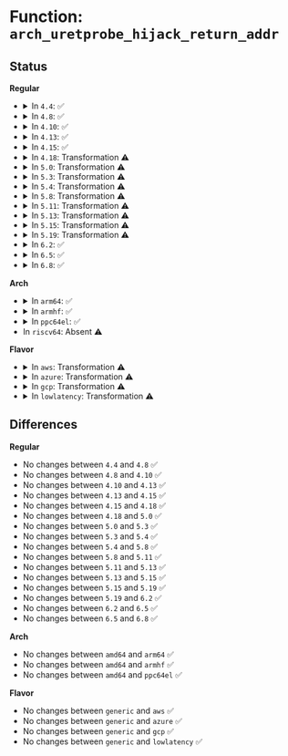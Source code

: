 # Function: <code>arch_uretprobe_hijack_return_addr</code>

## Status
<b>Regular</b>
<ul>
<li>
<details>
<summary>In <code>4.4</code>: ✅</summary>

```c
long unsigned int arch_uretprobe_hijack_return_addr(long unsigned int trampoline_vaddr, struct pt_regs *regs);
```

**Collision:** Unique Global

**Inline:** No

**Transformation:** False

**Instances:**

```
In arch/x86/kernel/uprobes.c (ffffffff810660a0)
Location: arch/x86/kernel/uprobes.c:963
Inline: False
Direct callers:
  - kernel/events/uprobes.c:uprobe_notify_resume
```
**Symbols:**

```
ffffffff810660a0-ffffffff81066194: arch_uretprobe_hijack_return_addr (STB_GLOBAL)
```
</details>
</li>
<li>
<details>
<summary>In <code>4.8</code>: ✅</summary>

```c
long unsigned int arch_uretprobe_hijack_return_addr(long unsigned int trampoline_vaddr, struct pt_regs *regs);
```

**Collision:** Unique Global

**Inline:** No

**Transformation:** False

**Instances:**

```
In arch/x86/kernel/uprobes.c (ffffffff81065d80)
Location: arch/x86/kernel/uprobes.c:963
Inline: False
Direct callers:
  - kernel/events/uprobes.c:uprobe_notify_resume
```
**Symbols:**

```
ffffffff81065d80-ffffffff81065eb3: arch_uretprobe_hijack_return_addr (STB_GLOBAL)
```
</details>
</li>
<li>
<details>
<summary>In <code>4.10</code>: ✅</summary>

```c
long unsigned int arch_uretprobe_hijack_return_addr(long unsigned int trampoline_vaddr, struct pt_regs *regs);
```

**Collision:** Unique Global

**Inline:** No

**Transformation:** False

**Instances:**

```
In arch/x86/kernel/uprobes.c (ffffffff810692b0)
Location: arch/x86/kernel/uprobes.c:963
Inline: False
Direct callers:
  - kernel/events/uprobes.c:uprobe_notify_resume
```
**Symbols:**

```
ffffffff810692b0-ffffffff810693e9: arch_uretprobe_hijack_return_addr (STB_GLOBAL)
```
</details>
</li>
<li>
<details>
<summary>In <code>4.13</code>: ✅</summary>

```c
long unsigned int arch_uretprobe_hijack_return_addr(long unsigned int trampoline_vaddr, struct pt_regs *regs);
```

**Collision:** Unique Global

**Inline:** No

**Transformation:** False

**Instances:**

```
In arch/x86/kernel/uprobes.c (ffffffff81068560)
Location: arch/x86/kernel/uprobes.c:963
Inline: False
Direct callers:
  - kernel/events/uprobes.c:uprobe_notify_resume
```
**Symbols:**

```
ffffffff81068560-ffffffff8106868c: arch_uretprobe_hijack_return_addr (STB_GLOBAL)
```
</details>
</li>
<li>
<details>
<summary>In <code>4.15</code>: ✅</summary>

```c
long unsigned int arch_uretprobe_hijack_return_addr(long unsigned int trampoline_vaddr, struct pt_regs *regs);
```

**Collision:** Unique Global

**Inline:** No

**Transformation:** False

**Instances:**

```
In arch/x86/kernel/uprobes.c (ffffffff8106c840)
Location: arch/x86/kernel/uprobes.c:966
Inline: False
Direct callers:
  - kernel/events/uprobes.c:uprobe_notify_resume
```
**Symbols:**

```
ffffffff8106c840-ffffffff8106c969: arch_uretprobe_hijack_return_addr (STB_GLOBAL)
```
</details>
</li>
<li>
<details>
<summary>In <code>4.18</code>: Transformation ⚠️</summary>

```c
long unsigned int arch_uretprobe_hijack_return_addr(long unsigned int trampoline_vaddr, struct pt_regs *regs);
```

**Collision:** Unique Global

**Inline:** No

**Transformation:** True

**Instances:**

```
In arch/x86/kernel/uprobes.c (0)
Location: arch/x86/kernel/uprobes.c:1069
Inline: False
Direct callers:
  - kernel/events/uprobes.c:uprobe_notify_resume
```
**Symbols:**

```
ffffffff8106f7f8-ffffffff8106f834: arch_uretprobe_hijack_return_addr.cold.11 (STB_LOCAL)
ffffffff8106f6d0-ffffffff8106f7c6: arch_uretprobe_hijack_return_addr (STB_GLOBAL)
```
</details>
</li>
<li>
<details>
<summary>In <code>5.0</code>: Transformation ⚠️</summary>

```c
long unsigned int arch_uretprobe_hijack_return_addr(long unsigned int trampoline_vaddr, struct pt_regs *regs);
```

**Collision:** Unique Global

**Inline:** No

**Transformation:** True

**Instances:**

```
In arch/x86/kernel/uprobes.c (0)
Location: arch/x86/kernel/uprobes.c:1069
Inline: False
Direct callers:
  - kernel/events/uprobes.c:uprobe_notify_resume
```
**Symbols:**

```
ffffffff81075868-ffffffff8107589f: arch_uretprobe_hijack_return_addr.cold.10 (STB_LOCAL)
ffffffff81075740-ffffffff81075836: arch_uretprobe_hijack_return_addr (STB_GLOBAL)
```
</details>
</li>
<li>
<details>
<summary>In <code>5.3</code>: Transformation ⚠️</summary>

```c
long unsigned int arch_uretprobe_hijack_return_addr(long unsigned int trampoline_vaddr, struct pt_regs *regs);
```

**Collision:** Unique Global

**Inline:** No

**Transformation:** True

**Instances:**

```
In arch/x86/kernel/uprobes.c (0)
Location: arch/x86/kernel/uprobes.c:1060
Inline: False
Direct callers:
  - kernel/events/uprobes.c:handler_chain
```
**Symbols:**

```
ffffffff81079418-ffffffff81079454: arch_uretprobe_hijack_return_addr.cold (STB_LOCAL)
ffffffff810792d0-ffffffff810793e2: arch_uretprobe_hijack_return_addr (STB_GLOBAL)
```
</details>
</li>
<li>
<details>
<summary>In <code>5.4</code>: Transformation ⚠️</summary>

```c
long unsigned int arch_uretprobe_hijack_return_addr(long unsigned int trampoline_vaddr, struct pt_regs *regs);
```

**Collision:** Unique Global

**Inline:** No

**Transformation:** True

**Instances:**

```
In arch/x86/kernel/uprobes.c (0)
Location: arch/x86/kernel/uprobes.c:1060
Inline: False
Direct callers:
  - kernel/events/uprobes.c:handle_swbp
```
**Symbols:**

```
ffffffff8107a468-ffffffff8107a4a4: arch_uretprobe_hijack_return_addr.cold (STB_LOCAL)
ffffffff8107a320-ffffffff8107a432: arch_uretprobe_hijack_return_addr (STB_GLOBAL)
```
</details>
</li>
<li>
<details>
<summary>In <code>5.8</code>: Transformation ⚠️</summary>

```c
long unsigned int arch_uretprobe_hijack_return_addr(long unsigned int trampoline_vaddr, struct pt_regs *regs);
```

**Collision:** Unique Global

**Inline:** No

**Transformation:** True

**Instances:**

```
In arch/x86/kernel/uprobes.c (0)
Location: arch/x86/kernel/uprobes.c:1060
Inline: False
Direct callers:
  - kernel/events/uprobes.c:prepare_uretprobe
```
**Symbols:**

```
ffffffff810818b8-ffffffff810818f4: arch_uretprobe_hijack_return_addr.cold (STB_LOCAL)
ffffffff81081780-ffffffff81081890: arch_uretprobe_hijack_return_addr (STB_GLOBAL)
```
</details>
</li>
<li>
<details>
<summary>In <code>5.11</code>: Transformation ⚠️</summary>

```c
long unsigned int arch_uretprobe_hijack_return_addr(long unsigned int trampoline_vaddr, struct pt_regs *regs);
```

**Collision:** Unique Global

**Inline:** No

**Transformation:** True

**Instances:**

```
In arch/x86/kernel/uprobes.c (0)
Location: arch/x86/kernel/uprobes.c:1064
Inline: False
Direct callers:
  - kernel/events/uprobes.c:prepare_uretprobe
```
**Symbols:**

```
ffffffff81bd82b9-ffffffff81bd82f5: arch_uretprobe_hijack_return_addr.cold (STB_LOCAL)
ffffffff81081220-ffffffff81081330: arch_uretprobe_hijack_return_addr (STB_GLOBAL)
```
</details>
</li>
<li>
<details>
<summary>In <code>5.13</code>: Transformation ⚠️</summary>

```c
long unsigned int arch_uretprobe_hijack_return_addr(long unsigned int trampoline_vaddr, struct pt_regs *regs);
```

**Collision:** Unique Global

**Inline:** No

**Transformation:** True

**Instances:**

```
In arch/x86/kernel/uprobes.c (0)
Location: arch/x86/kernel/uprobes.c:1064
Inline: False
Direct callers:
  - kernel/events/uprobes.c:prepare_uretprobe
```
**Symbols:**

```
ffffffff81bca0f6-ffffffff81bca132: arch_uretprobe_hijack_return_addr.cold (STB_LOCAL)
ffffffff81082040-ffffffff81082150: arch_uretprobe_hijack_return_addr (STB_GLOBAL)
```
</details>
</li>
<li>
<details>
<summary>In <code>5.15</code>: Transformation ⚠️</summary>

```c
long unsigned int arch_uretprobe_hijack_return_addr(long unsigned int trampoline_vaddr, struct pt_regs *regs);
```

**Collision:** Unique Global

**Inline:** No

**Transformation:** True

**Instances:**

```
In arch/x86/kernel/uprobes.c (0)
Location: arch/x86/kernel/uprobes.c:1064
Inline: False
Direct callers:
  - kernel/events/uprobes.c:prepare_uretprobe
```
**Symbols:**

```
ffffffff81c9f418-ffffffff81c9f454: arch_uretprobe_hijack_return_addr.cold (STB_LOCAL)
ffffffff810910a0-ffffffff810911b0: arch_uretprobe_hijack_return_addr (STB_GLOBAL)
```
</details>
</li>
<li>
<details>
<summary>In <code>5.19</code>: Transformation ⚠️</summary>

```c
long unsigned int arch_uretprobe_hijack_return_addr(long unsigned int trampoline_vaddr, struct pt_regs *regs);
```

**Collision:** Unique Global

**Inline:** No

**Transformation:** True

**Instances:**

```
In arch/x86/kernel/uprobes.c (0)
Location: arch/x86/kernel/uprobes.c:1064
Inline: False
Direct callers:
  - kernel/events/uprobes.c:prepare_uretprobe
```
**Symbols:**

```
ffffffff81e4ebc7-ffffffff81e4ebff: arch_uretprobe_hijack_return_addr.cold (STB_LOCAL)
ffffffff810a2190-ffffffff810a22a9: arch_uretprobe_hijack_return_addr (STB_GLOBAL)
```
</details>
</li>
<li>
<details>
<summary>In <code>6.2</code>: ✅</summary>

```c
long unsigned int arch_uretprobe_hijack_return_addr(long unsigned int trampoline_vaddr, struct pt_regs *regs);
```

**Collision:** Unique Global

**Inline:** No

**Transformation:** False

**Instances:**

```
In arch/x86/kernel/uprobes.c (ffffffff810ba2e0)
Location: arch/x86/kernel/uprobes.c:1066
Inline: False
Direct callers:
  - kernel/events/uprobes.c:prepare_uretprobe
```
**Symbols:**

```
ffffffff810ba2e0-ffffffff810ba42d: arch_uretprobe_hijack_return_addr (STB_GLOBAL)
```
</details>
</li>
<li>
<details>
<summary>In <code>6.5</code>: ✅</summary>

```c
long unsigned int arch_uretprobe_hijack_return_addr(long unsigned int trampoline_vaddr, struct pt_regs *regs);
```

**Collision:** Unique Global

**Inline:** No

**Transformation:** False

**Instances:**

```
In arch/x86/kernel/uprobes.c (ffffffff810bd4b0)
Location: arch/x86/kernel/uprobes.c:1066
Inline: False
Direct callers:
  - kernel/events/uprobes.c:prepare_uretprobe
```
**Symbols:**

```
ffffffff810bd4b0-ffffffff810bd5fd: arch_uretprobe_hijack_return_addr (STB_GLOBAL)
```
</details>
</li>
<li>
<details>
<summary>In <code>6.8</code>: ✅</summary>

```c
long unsigned int arch_uretprobe_hijack_return_addr(long unsigned int trampoline_vaddr, struct pt_regs *regs);
```

**Collision:** Unique Global

**Inline:** No

**Transformation:** False

**Instances:**

```
In arch/x86/kernel/uprobes.c (ffffffff810c4630)
Location: arch/x86/kernel/uprobes.c:1066
Inline: False
Direct callers:
  - kernel/events/uprobes.c:prepare_uretprobe
```
**Symbols:**

```
ffffffff810c4630-ffffffff810c477d: arch_uretprobe_hijack_return_addr (STB_GLOBAL)
```
</details>
</li>
</ul>
<b>Arch</b>
<ul>
<li>
<details>
<summary>In <code>arm64</code>: ✅</summary>

```c
long unsigned int arch_uretprobe_hijack_return_addr(long unsigned int trampoline_vaddr, struct pt_regs *regs);
```

**Collision:** Unique Global

**Inline:** No

**Transformation:** False

**Instances:**

```
In arch/arm64/kernel/probes/uprobes.c (ffff8000100aca38)
Location: arch/arm64/kernel/probes/uprobes.c:150
Inline: False
Direct callers:
  - kernel/events/uprobes.c:handler_chain
```
**Symbols:**

```
ffff8000100aca38-ffff8000100aca68: arch_uretprobe_hijack_return_addr (STB_GLOBAL)
```
</details>
</li>
<li>
<details>
<summary>In <code>armhf</code>: ✅</summary>

```c
long unsigned int arch_uretprobe_hijack_return_addr(long unsigned int trampoline_vaddr, struct pt_regs *regs);
```

**Collision:** Unique Global

**Inline:** No

**Transformation:** False

**Instances:**

```
In arch/arm/probes/uprobes/core.c (c0327a94)
Location: arch/arm/probes/uprobes/core.c:61
Inline: False
Direct callers:
  - kernel/events/uprobes.c:handle_swbp
```
**Symbols:**

```
c0327a94-c0327ab8: arch_uretprobe_hijack_return_addr (STB_GLOBAL)
```
</details>
</li>
<li>
<details>
<summary>In <code>ppc64el</code>: ✅</summary>

```c
long unsigned int arch_uretprobe_hijack_return_addr(long unsigned int trampoline_vaddr, struct pt_regs *regs);
```

**Collision:** Unique Global

**Inline:** No

**Transformation:** False

**Instances:**

```
In arch/powerpc/kernel/uprobes.c (c0000000000685e0)
Location: arch/powerpc/kernel/uprobes.c:184
Inline: False
Direct callers:
  - kernel/events/uprobes.c:handle_swbp
```
**Symbols:**

```
c0000000000685e0-c0000000000685f8: arch_uretprobe_hijack_return_addr (STB_GLOBAL)
```
</details>
</li>
<li>
In <code>riscv64</code>: Absent ⚠️
</li>
</ul>
<b>Flavor</b>
<ul>
<li>
<details>
<summary>In <code>aws</code>: Transformation ⚠️</summary>

```c
long unsigned int arch_uretprobe_hijack_return_addr(long unsigned int trampoline_vaddr, struct pt_regs *regs);
```

**Collision:** Unique Global

**Inline:** No

**Transformation:** True

**Instances:**

```
In arch/x86/kernel/uprobes.c (0)
Location: arch/x86/kernel/uprobes.c:1060
Inline: False
Direct callers:
  - kernel/events/uprobes.c:handle_swbp
```
**Symbols:**

```
ffffffff81079468-ffffffff810794a4: arch_uretprobe_hijack_return_addr.cold (STB_LOCAL)
ffffffff81079320-ffffffff81079432: arch_uretprobe_hijack_return_addr (STB_GLOBAL)
```
</details>
</li>
<li>
<details>
<summary>In <code>azure</code>: Transformation ⚠️</summary>

```c
long unsigned int arch_uretprobe_hijack_return_addr(long unsigned int trampoline_vaddr, struct pt_regs *regs);
```

**Collision:** Unique Global

**Inline:** No

**Transformation:** True

**Instances:**

```
In arch/x86/kernel/uprobes.c (0)
Location: arch/x86/kernel/uprobes.c:1060
Inline: False
Direct callers:
  - kernel/events/uprobes.c:handle_swbp
```
**Symbols:**

```
ffffffff81068be8-ffffffff81068c24: arch_uretprobe_hijack_return_addr.cold (STB_LOCAL)
ffffffff81068ad0-ffffffff81068bbe: arch_uretprobe_hijack_return_addr (STB_GLOBAL)
```
</details>
</li>
<li>
<details>
<summary>In <code>gcp</code>: Transformation ⚠️</summary>

```c
long unsigned int arch_uretprobe_hijack_return_addr(long unsigned int trampoline_vaddr, struct pt_regs *regs);
```

**Collision:** Unique Global

**Inline:** No

**Transformation:** True

**Instances:**

```
In arch/x86/kernel/uprobes.c (0)
Location: arch/x86/kernel/uprobes.c:1060
Inline: False
Direct callers:
  - kernel/events/uprobes.c:handle_swbp
```
**Symbols:**

```
ffffffff81079418-ffffffff81079454: arch_uretprobe_hijack_return_addr.cold (STB_LOCAL)
ffffffff810792d0-ffffffff810793e2: arch_uretprobe_hijack_return_addr (STB_GLOBAL)
```
</details>
</li>
<li>
<details>
<summary>In <code>lowlatency</code>: Transformation ⚠️</summary>

```c
long unsigned int arch_uretprobe_hijack_return_addr(long unsigned int trampoline_vaddr, struct pt_regs *regs);
```

**Collision:** Unique Global

**Inline:** No

**Transformation:** True

**Instances:**

```
In arch/x86/kernel/uprobes.c (0)
Location: arch/x86/kernel/uprobes.c:1060
Inline: False
Direct callers:
  - kernel/events/uprobes.c:handle_swbp
```
**Symbols:**

```
ffffffff8107b518-ffffffff8107b554: arch_uretprobe_hijack_return_addr.cold (STB_LOCAL)
ffffffff8107b3d0-ffffffff8107b4e2: arch_uretprobe_hijack_return_addr (STB_GLOBAL)
```
</details>
</li>
</ul>

## Differences
<b>Regular</b>
<ul>
<li>
No changes between <code>4.4</code> and <code>4.8</code> ✅
</li>
<li>
No changes between <code>4.8</code> and <code>4.10</code> ✅
</li>
<li>
No changes between <code>4.10</code> and <code>4.13</code> ✅
</li>
<li>
No changes between <code>4.13</code> and <code>4.15</code> ✅
</li>
<li>
No changes between <code>4.15</code> and <code>4.18</code> ✅
</li>
<li>
No changes between <code>4.18</code> and <code>5.0</code> ✅
</li>
<li>
No changes between <code>5.0</code> and <code>5.3</code> ✅
</li>
<li>
No changes between <code>5.3</code> and <code>5.4</code> ✅
</li>
<li>
No changes between <code>5.4</code> and <code>5.8</code> ✅
</li>
<li>
No changes between <code>5.8</code> and <code>5.11</code> ✅
</li>
<li>
No changes between <code>5.11</code> and <code>5.13</code> ✅
</li>
<li>
No changes between <code>5.13</code> and <code>5.15</code> ✅
</li>
<li>
No changes between <code>5.15</code> and <code>5.19</code> ✅
</li>
<li>
No changes between <code>5.19</code> and <code>6.2</code> ✅
</li>
<li>
No changes between <code>6.2</code> and <code>6.5</code> ✅
</li>
<li>
No changes between <code>6.5</code> and <code>6.8</code> ✅
</li>
</ul>
<b>Arch</b>
<ul>
<li>
No changes between <code>amd64</code> and <code>arm64</code> ✅
</li>
<li>
No changes between <code>amd64</code> and <code>armhf</code> ✅
</li>
<li>
No changes between <code>amd64</code> and <code>ppc64el</code> ✅
</li>
</ul>
<b>Flavor</b>
<ul>
<li>
No changes between <code>generic</code> and <code>aws</code> ✅
</li>
<li>
No changes between <code>generic</code> and <code>azure</code> ✅
</li>
<li>
No changes between <code>generic</code> and <code>gcp</code> ✅
</li>
<li>
No changes between <code>generic</code> and <code>lowlatency</code> ✅
</li>
</ul>
